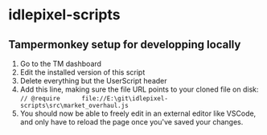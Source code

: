 # idlepixel-scripts

## Tampermonkey setup for developping locally

1) Go to the TM dashboard
2) Edit the installed version of this script
3) Delete everything but the UserScript header
4) Add this line, making sure the file URL points to your cloned file on disk:
```// @require      file://E:\git\idlepixel-scripts\src\market_overhaul.js```
5) You should now be able to freely edit in an external editor like VSCode, and only have to reload the page once you've saved your changes.